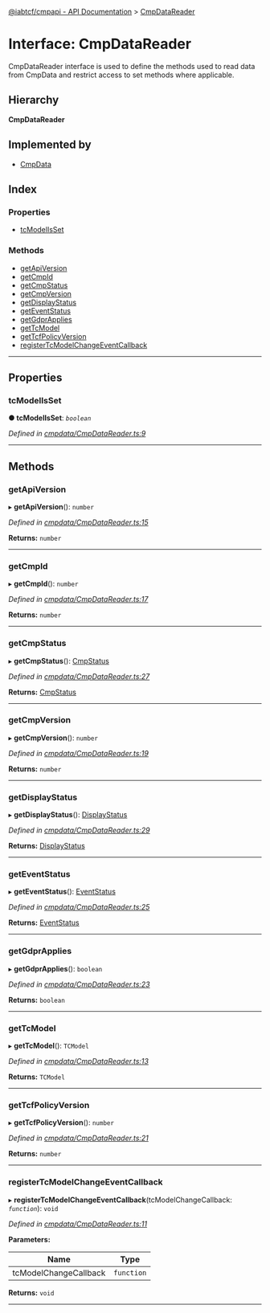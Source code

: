 [@iabtcf/cmpapi - API Documentation](../README.md) > [CmpDataReader](../interfaces/cmpdatareader.md)

# Interface: CmpDataReader

CmpDataReader interface is used to define the methods used to read data from CmpData and restrict access to set methods where applicable.

## Hierarchy

**CmpDataReader**

## Implemented by

* [CmpData](../classes/cmpdata.md)

## Index

### Properties

* [tcModelIsSet](cmpdatareader.md#tcmodelisset)

### Methods

* [getApiVersion](cmpdatareader.md#getapiversion)
* [getCmpId](cmpdatareader.md#getcmpid)
* [getCmpStatus](cmpdatareader.md#getcmpstatus)
* [getCmpVersion](cmpdatareader.md#getcmpversion)
* [getDisplayStatus](cmpdatareader.md#getdisplaystatus)
* [getEventStatus](cmpdatareader.md#geteventstatus)
* [getGdprApplies](cmpdatareader.md#getgdprapplies)
* [getTcModel](cmpdatareader.md#gettcmodel)
* [getTcfPolicyVersion](cmpdatareader.md#gettcfpolicyversion)
* [registerTcModelChangeEventCallback](cmpdatareader.md#registertcmodelchangeeventcallback)

---

## Properties

<a id="tcmodelisset"></a>

###  tcModelIsSet

**● tcModelIsSet**: *`boolean`*

*Defined in [cmpdata/CmpDataReader.ts:9](https://github.com/chrispaterson/iabtcf/blob/a518601/modules/cmpapi/src/cmpdata/CmpDataReader.ts#L9)*

___

## Methods

<a id="getapiversion"></a>

###  getApiVersion

▸ **getApiVersion**(): `number`

*Defined in [cmpdata/CmpDataReader.ts:15](https://github.com/chrispaterson/iabtcf/blob/a518601/modules/cmpapi/src/cmpdata/CmpDataReader.ts#L15)*

**Returns:** `number`

___
<a id="getcmpid"></a>

###  getCmpId

▸ **getCmpId**(): `number`

*Defined in [cmpdata/CmpDataReader.ts:17](https://github.com/chrispaterson/iabtcf/blob/a518601/modules/cmpapi/src/cmpdata/CmpDataReader.ts#L17)*

**Returns:** `number`

___
<a id="getcmpstatus"></a>

###  getCmpStatus

▸ **getCmpStatus**(): [CmpStatus](../enums/cmpstatus.md)

*Defined in [cmpdata/CmpDataReader.ts:27](https://github.com/chrispaterson/iabtcf/blob/a518601/modules/cmpapi/src/cmpdata/CmpDataReader.ts#L27)*

**Returns:** [CmpStatus](../enums/cmpstatus.md)

___
<a id="getcmpversion"></a>

###  getCmpVersion

▸ **getCmpVersion**(): `number`

*Defined in [cmpdata/CmpDataReader.ts:19](https://github.com/chrispaterson/iabtcf/blob/a518601/modules/cmpapi/src/cmpdata/CmpDataReader.ts#L19)*

**Returns:** `number`

___
<a id="getdisplaystatus"></a>

###  getDisplayStatus

▸ **getDisplayStatus**(): [DisplayStatus](../enums/displaystatus.md)

*Defined in [cmpdata/CmpDataReader.ts:29](https://github.com/chrispaterson/iabtcf/blob/a518601/modules/cmpapi/src/cmpdata/CmpDataReader.ts#L29)*

**Returns:** [DisplayStatus](../enums/displaystatus.md)

___
<a id="geteventstatus"></a>

###  getEventStatus

▸ **getEventStatus**(): [EventStatus](../enums/eventstatus.md)

*Defined in [cmpdata/CmpDataReader.ts:25](https://github.com/chrispaterson/iabtcf/blob/a518601/modules/cmpapi/src/cmpdata/CmpDataReader.ts#L25)*

**Returns:** [EventStatus](../enums/eventstatus.md)

___
<a id="getgdprapplies"></a>

###  getGdprApplies

▸ **getGdprApplies**(): `boolean`

*Defined in [cmpdata/CmpDataReader.ts:23](https://github.com/chrispaterson/iabtcf/blob/a518601/modules/cmpapi/src/cmpdata/CmpDataReader.ts#L23)*

**Returns:** `boolean`

___
<a id="gettcmodel"></a>

###  getTcModel

▸ **getTcModel**(): `TCModel`

*Defined in [cmpdata/CmpDataReader.ts:13](https://github.com/chrispaterson/iabtcf/blob/a518601/modules/cmpapi/src/cmpdata/CmpDataReader.ts#L13)*

**Returns:** `TCModel`

___
<a id="gettcfpolicyversion"></a>

###  getTcfPolicyVersion

▸ **getTcfPolicyVersion**(): `number`

*Defined in [cmpdata/CmpDataReader.ts:21](https://github.com/chrispaterson/iabtcf/blob/a518601/modules/cmpapi/src/cmpdata/CmpDataReader.ts#L21)*

**Returns:** `number`

___
<a id="registertcmodelchangeeventcallback"></a>

###  registerTcModelChangeEventCallback

▸ **registerTcModelChangeEventCallback**(tcModelChangeCallback: *`function`*): `void`

*Defined in [cmpdata/CmpDataReader.ts:11](https://github.com/chrispaterson/iabtcf/blob/a518601/modules/cmpapi/src/cmpdata/CmpDataReader.ts#L11)*

**Parameters:**

| Name | Type |
| ------ | ------ |
| tcModelChangeCallback | `function` |

**Returns:** `void`

___

